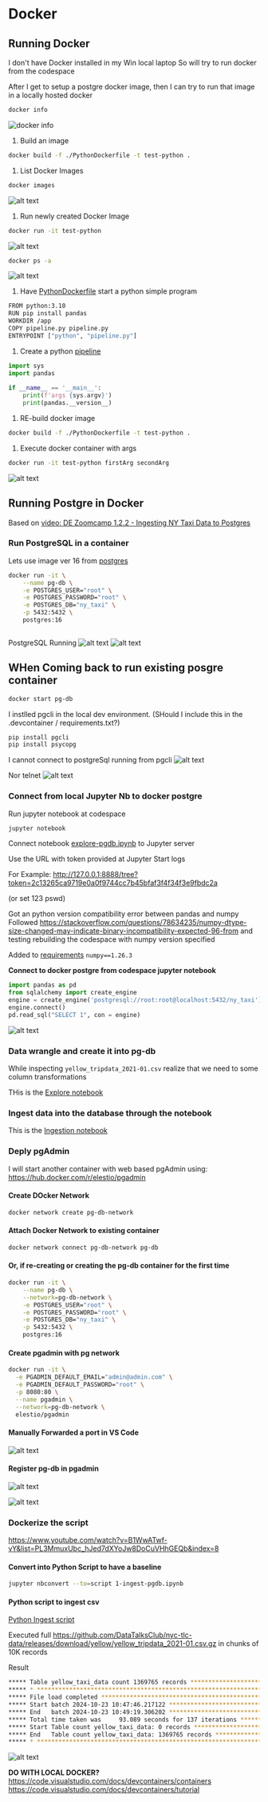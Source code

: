 # Docker

## Running Docker

I don't have Docker installed in my Win local laptop
So will try to run docker from the codespace

After I get to setup a postgre docker image, then I can try to run that image in a locally hosted docker

```bash
docker info 
```

![docker info](../../_resources/01%2002%20docker%20info%20codebase.png)

1. Build an image

```bash
docker build -f ./PythonDockerfile -t test-python .
```

1. List Docker Images

```bash
docker images
``` 

![alt text](image.png)

1. Run newly created Docker Image
   
```bash
docker run -it test-python
```

![alt text](image-1.png)

```bash
docker ps -a
```

![alt text](image-2.png)

1. Have [PythonDockerfile](./PythonDockerfile) start a python simple program 
   
```bash
FROM python:3.10
RUN pip install pandas
WORKDIR /app
COPY pipeline.py pipeline.py
ENTRYPOINT ["python", "pipeline.py"]
```

1. Create a python [pipeline](./pipeline.py)

```python
import sys
import pandas
    
if __name__ == '__main__':
    print(f'args {sys.argv}')
    print(pandas.__version__)
```

1. RE-build docker image 

```bash
docker build -f ./PythonDockerfile -t test-python .
```
1. Execute docker container with args

```bash
docker run -it test-python firstArg secondArg
```

![alt text](image-3.png)

## Running Postgre in Docker 

Based on [video: DE Zoomcamp 1.2.2 - Ingesting NY Taxi Data to Postgres](https://youtu.be/2JM-ziJt0WI?si=EhaTa-eXLax8l8mn)

### Run PostgreSQL in a container

Lets use image ver 16 from [postgres](https://hub.docker.com/_/postgres)

```bash
docker run -it \
    --name pg-db \
    -e POSTGRES_USER="root" \
    -e POSTGRES_PASSWORD="root" \
    -e POSTGRES_DB="ny_taxi" \
    -p 5432:5432 \
    postgres:16   
 
```

PostgreSQL Running
![alt text](image-4.png)
![alt text](image-6.png)

## WHen Coming back to run existing posgre container

```bash
docker start pg-db
```

I instlled pgcli in the local dev environment. (SHould I include this in the .devcontainer / requirements.txt?)

```bash
pip install pgcli
pip install psycopg
```

I cannot connect to postgreSql running from pgcli
![alt text](image-5.png)

Nor telnet
![alt text](image-7.png)



### Connect from local Jupyter Nb to docker postgre

Run jupyter notebook at codespace
```bash
jupyter notebook
```

Connect notebook [explore-pgdb.ipynb](./explore-pgdb.ipynb) to Jupyter server

Use the URL with token provided at Jupyter Start logs

For Example: http://127.0.0.1:8888/tree?token=2c13265ca9719e0a0f9744cc7b45bfaf3f4f34f3e9fbdc2a 

(or set 123 pswd)


Got an python version compatibility error between pandas and numpy 
Followed https://stackoverflow.com/questions/78634235/numpy-dtype-size-changed-may-indicate-binary-incompatibility-expected-96-from 
and testing rebuilding the codespace with numpy version specified

Added to [requirements](../../.devcontainer/requirements.txt) 
`numpy==1.26.3`

**Connect to docker postgre from codespace jupyter notebook**

```python
import pandas as pd
from sqlalchemy import create_engine
engine = create_engine('postgresql://root:root@localhost:5432/ny_taxi')
engine.connect()
pd.read_sql("SELECT 1", con = engine)
```

![alt text](image-8.png)

### Data wrangle and create it into pg-db

While inspecting `yellow_tripdata_2021-01.csv` realize that we need to some column transformations

THis is the  [Explore notebook](./0-explore-pgdb.ipynb)

### Ingest data into the database through the notebook 
This is the [Ingestion notebook](./1-ingest-pgdb.ipynb)

### Deply pgAdmin

I will start another container with web based pgAdmin
using: https://hub.docker.com/r/elestio/pgadmin

#### Create DOcker Network
```bash
docker network create pg-db-network
```

#### Attach Docker Network to existing container
```bash
docker network connect pg-db-network pg-db
``` 

#### Or, if re-creating or creating the pg-db container for the first time

```bash
docker run -it \
    --name pg-db \
    --network=pg-db-network \
    -e POSTGRES_USER="root" \
    -e POSTGRES_PASSWORD="root" \
    -e POSTGRES_DB="ny_taxi" \
    -p 5432:5432 \
    postgres:16   
```

#### Create pgadmin with pg network
```bash
docker run -it \
  -e PGADMIN_DEFAULT_EMAIL="admin@admin.com" \
  -e PGADMIN_DEFAULT_PASSWORD="root" \
  -p 8080:80 \
  --name pgadmin \
  --network=pg-db-network \
  elestio/pgadmin
```

#### Manually Forwarded a port in VS Code 
![alt text](image-9.png)

#### Register pg-db in pgadmin
![alt text](image-10.png)

![alt text](image-11.png)

### Dockerize the script
https://www.youtube.com/watch?v=B1WwATwf-vY&list=PL3MmuxUbc_hJed7dXYoJw8DoCuVHhGEQb&index=8

#### Convert into Python Script to have a baseline

```bash
jupyter nbconvert --to=script 1-ingest-pgdb.ipynb
```

#### Python script to ingest csv

[Python Ingest script](./1-ingest-pgdb.py)

Executed full https://github.com/DataTalksClub/nyc-tlc-data/releases/download/yellow/yellow_tripdata_2021-01.csv.gz in chunks of 10K records

Result

```bash
***** Table yellow_taxi_data count 1369765 records *******************************************************
***** * **************************************************************************************************
***** File load completed ********************************************************************************
***** Start batch 2024-10-23 10:47:46.217122 *************************************************************
***** End   batch 2024-10-23 10:49:19.306202 *************************************************************
***** Total time taken was     93.089 seconds for 137 iterations *****************************************
***** Start Table count yellow_taxi_data: 0 records ******************************************************
***** End   Table count yellow_taxi_data: 1369765 records ************************************************
***** * **************************************************************************************************
```
![alt text](image-12.png)





**DO WITH LOCAL DOCKER?**
https://code.visualstudio.com/docs/devcontainers/containers 
https://code.visualstudio.com/docs/devcontainers/tutorial 